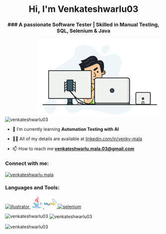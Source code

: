 <h1 align="center">Hi, I'm Venkateshwarlu03</h1>
<h3 align="center">### A passionate Software Tester | Skilled in Manual Testing, SQL, Selenium & Java</h3>

<img align="right" alt="coding" width="400" src="https://raw.githubusercontent.com/rajpratyush/rajpratyush/master/me_1.gif">

<p align="left"> <img src="https://komarev.com/ghpvc/?username=venkateshwarlu03&label=Profile%20views&color=0e75b6&style=flat" alt="venkateshwarlu03" /> </p>

- 🌱 I’m currently learning **Automation Testing with AI**

- 👨‍💻 All of my details are available at [linkedin.com/in/venky-mala](linkedin.com/in/venky-mala)

- 📫 How to reach me **venkateshwarlu.mala.03@gmail.com**

<h3 align="left">Connect with me:</h3>
<p align="left">
<a href="https://linkedin.com/in/venkateshwarlu mala" target="blank"><img align="center" src="https://raw.githubusercontent.com/rahuldkjain/github-profile-readme-generator/master/src/images/icons/Social/linked-in-alt.svg" alt="venkateshwarlu mala" height="30" width="40" /></a>
</p>

<h3 align="left">Languages and Tools:</h3>
<p align="left"> <a href="https://www.adobe.com/in/products/illustrator.html" target="_blank" rel="noreferrer"> <img src="https://www.vectorlogo.zone/logos/adobe_illustrator/adobe_illustrator-icon.svg" alt="illustrator" width="40" height="40"/> </a> <a href="https://www.java.com" target="_blank" rel="noreferrer"> <img src="https://raw.githubusercontent.com/devicons/devicon/master/icons/java/java-original.svg" alt="java" width="40" height="40"/> </a> <a href="https://www.mysql.com/" target="_blank" rel="noreferrer"> <img src="https://raw.githubusercontent.com/devicons/devicon/master/icons/mysql/mysql-original-wordmark.svg" alt="mysql" width="40" height="40"/> </a> <a href="https://www.selenium.dev" target="_blank" rel="noreferrer"> <img src="https://raw.githubusercontent.com/detain/svg-logos/780f25886640cef088af994181646db2f6b1a3f8/svg/selenium-logo.svg" alt="selenium" width="40" height="40"/> </a> </p>

<p><img align="left" src="https://github-readme-stats.vercel.app/api/top-langs?username=venkateshwarlu03&show_icons=true&locale=en&layout=compact" alt="venkateshwarlu03" /></p>

<p>&nbsp;<img align="center" src="https://github-readme-stats.vercel.app/api?username=venkateshwarlu03&show_icons=true&locale=en" alt="venkateshwarlu03" /></p>

<p><img align="center" src="https://github-readme-streak-stats.herokuapp.com/?user=venkateshwarlu03&" alt="venkateshwarlu03" /></p>
